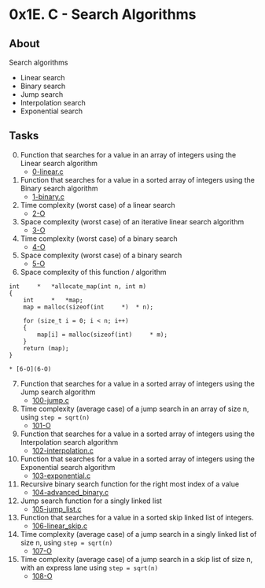 # 0x1E. C - Search Algorithms

## About
Search algorithms
* Linear search
* Binary search
* Jump search
* Interpolation search
* Exponential search

## Tasks
0. Function that searches for a value in an array of integers using the Linear search algorithm
	* [0-linear.c](0-linear.c)
1. Function that searches for a value in a sorted array of integers using the Binary search algorithm
	* [1-binary.c](1-binary.c)
2. Time complexity (worst case) of a linear search
	* [2-O](2-O)
3. Space complexity (worst case) of an iterative linear search algorithm
	* [3-O](3-O)
4. Time complexity (worst case) of a binary search 
	* [4-O](4-O)
5. Space complexity (worst case) of a binary search
	* [5-O](5-O)
6. Space complexity of this function / algorithm
```
int 	*	*allocate_map(int n, int m)
{
	int 	*	*map;
	map = malloc(sizeof(int 	*) 	* n);

	for (size_t i = 0; i < n; i++)
	{
		map[i] = malloc(sizeof(int) 	* m);
	}
	return (map);
}
```


	* [6-O](6-O)


7. Function that searches for a value in a sorted array of integers using the Jump search algorithm
	* [100-jump.c](100-jump.c)
8. Time complexity (average case) of a jump search in an array of size n, using `step = sqrt(n)`
	* [101-O](101-O)
9. Function that searches for a value in a sorted array of integers using the Interpolation search algorithm
	* [102-interpolation.c](102-interpolation.c)
10. Function that searches for a value in a sorted array of integers using the Exponential search algorithm
	* [103-exponential.c](103-exponential.c)
11. Recursive binary search function for the right most index of a value
	* [104-advanced_binary.c](104-advanced_binary.c)
12. Jump search function for a singly linked list
	* [105-jump_list.c](105-jump_list.c)
13. Function that searches for a value in a sorted skip linked list of integers.
	* [106-linear_skip.c](106-linear_skip.c)
14. Time complexity (average case) of a jump search in a singly linked list of size n, using `step = sqrt(n)`
	* [107-O](107-O)
15. Time complexity (average case) of a jump search in a skip list of size n, with an express lane using `step = sqrt(n)`
	* [108-O](108-O)
